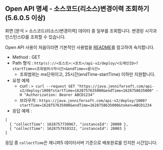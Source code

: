 ## Open API 명세 - 소스코드(리소스)변경이력 조회하기 (5.6.0.5 이상)

화면 [분석 > 소스코드(리소스)변경이력] 데이터 중 일부를 조회합니다. 변경된 시각과 인스턴스ID를 조회할 수 있습니다.

Open API 사용이 처음이라면 기본적인 사용법을 [README](/README.md)를 참고하여 숙지합니다.

- Method : GET
- Path 형식 : `http(s)://<호스트>:<포트>/api-v2/deploy/<도메인ID>?startTime=<조회범위시작시간>&endTime=<끝시간>`
  - 조회범위는 ms단위이고, 25시간(endTime-startTime) 이하만 지원합니다.
- 요청 예제
  - curl : `> curl --request GET "https://java.jennifersoft.com/api-v2/deploy/1000?startTime=1628757635000&endTime=1628758635000" -H "Authorization: Bearer ABCD1234"`
  - 브라우저 : `https://java.jennifersoft.com/api-v2/deploy/1000?startTime=1628757635000&endTime=1628758635000&token=ABCD1234`
- 응답 예제 : 
```
[
  { "collectTime": 1628757730967, "instanceId": 20000 },
  { "collectTime": 1628757910322, "instanceId": 20003 }
]
```
응답 중 `collectTime`은 제니퍼5 데이터서버 기준으로 배포완료를 인지한 시간입니다.
